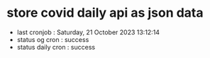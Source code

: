 # store covid daily api as json data

- last cronjob : Saturday, 21 October 2023 13:12:14
- status og cron : success
- status daily cron : success
      
      